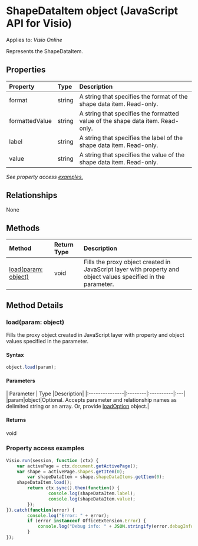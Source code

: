 # ShapeDataItem object (JavaScript API for Visio)

Applies to: _Visio Online_

Represents the ShapeDataItem.

## Properties

| Property	   | Type	|Description|
|:---------------|:--------|:----------|
|format|string|A string that specifies the format of the shape data item. Read-only.|
|formattedValue|string|A string that specifies the formatted value of the shape data item. Read-only.|
|label|string|A string that specifies the label of the shape data item. Read-only.|
|value|string|A string that specifies the value of the shape data item. Read-only.|

_See property access [examples.](#property-access-examples)_

## Relationships
None


## Methods

| Method		   | Return Type	|Description|
|:---------------|:--------|:----------|
|[load(param: object)](#loadparam-object)|void|Fills the proxy object created in JavaScript layer with property and object values specified in the parameter.|

## Method Details


### load(param: object)
Fills the proxy object created in JavaScript layer with property and object values specified in the parameter.

#### Syntax
```js
object.load(param);
```

#### Parameters
| Parameter	   | Type	|Description|
|:---------------|:--------|:----------|:---|
|param|object|Optional. Accepts parameter and relationship names as delimited string or an array. Or, provide [loadOption](loadoption.md) object.|

#### Returns
void
### Property access examples
```js
Visio.run(session, function (ctx) { 
	var activePage = ctx.document.getActivePage();
	var shape = activePage.shapes.getItem(0);
        var shapeDataItem = shape.shapeDataItems.getItem(0);
	shapeDataItem.load();
        return ctx.sync().then(function() {
                console.log(shapeDataItem.label);
                console.log(shapeDataItem.value);
        });
}).catch(function(error) {
		console.log("Error: " + error);
		if (error instanceof OfficeExtension.Error) {
			console.log("Debug info: " + JSON.stringify(error.debugInfo));
		}
});
```
